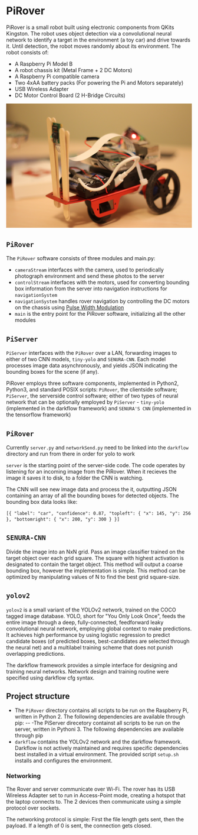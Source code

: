 # PiRover
PiRover is a small robot built using electronic components from QKits Kingston. The robot uses object detection via a convolutional neural network to identify a target in the environment (a toy car) and drive towards it. Until detection, the robot moves randomly about its environment. The robot consists of:
- A Raspberry Pi Model B
- A robot chassis kit (Metal Frame + 2 DC Motors)
- A Raspberry Pi compatible camera
- Two 4xAA battery packs (For powering the Pi and Motors separately)
- USB Wireless Adapter
- DC Motor Control Board (2 H-Bridge Circuits)


![PiRover Image](https://github.com/zuern/PiRover/raw/master/Images/PiRover%2001.jpg)

## `PiRover`
The `PiRover` software consists of three modules and main.py:
- `cameraStream` interfaces with the camera, used to periodically photograph environment and send these photos to the server
- `controlStream` interfaces with the motors, used for converting bounding box information from the server into navigation instructions for `navigationSystem`
- `navigationSystem` handles rover navigation by controlling the DC motors on the chassis using [Pulse Width Modulation](https://en.wikipedia.org/wiki/Pulse-width_modulation)
- `main` is the entry point for the PiRover software, initializing all the other modules 

## `PiServer`
`PiServer` interfaces with the `PiRover` over a LAN, forwarding images to either of two CNN models, `tiny-yolo` and `SENURA-CNN`. Each model processes image data asynchronously, and yields JSON indicating the bounding boxes for the scene (if any).

PiRover employs three software components, implemented in Python2, Python3, and standard POSIX scripts: `PiRover`, the clientside software; `PiServer`, the serverside control software; either of two types of neural network that can be optionally employed by `PiServer` - `tiny-yolo` (implemented in the darkflow framework) and `SENURA'S CNN` (implemented in the tensorflow framework)

## `PiRover`
Currently `server.py` and `networkSend.py` need to be linked into the `darkflow` directory and run from there in order for yolo to work

`server` is the starting point of the server-side code. The code operates by listening for an incoming image from the PiRover. When it recieves the image it saves it to disk, to a folder the CNN is watching.

The CNN will see new image data and process the it, outputting JSON containing an array of all the bounding boxes for detected objects. The bounding box data looks like:

```
[{ "label": "car", "confidence": 0.87, "topleft": { "x": 145, "y": 256 }, "bottomright": { "x": 200, "y": 300 } }]
```

## `SENURA-CNN`
Divide the image into an NxN grid. Pass an image classifier trained on the target object over each grid square. The square with highest activation is designated to contain the target object.
This method will output a coarse bounding box, however the implementation is simple. This method can be optimized by manipulating values of N to find the best grid square-size.

## `yolov2`
`yolov2` is a small variant of the YOLOv2 network, trained on the COCO tagged image database. YOLO, short for "You Only Look Once", feeds the entire image through a deep, fully-connected, feedforward leaky convolutional neural network, employing global context to make predictions. It achieves high performance by using logistic regression to predict candidate boxes (of predicted boxes, best-candidates are selected through the neural net) and a multilabel training scheme that does not punish overlapping predictions.

The darkflow framework provides a simple interface for designing and training neural networks. Network design and training routine were specified using darkflow cfg syntax.

## Project structure
- The `PiRover` directory contains all scripts to be run on the Raspberry Pi, written in Python 2. The following dependencies are available through pip:
--
-The PiServer direcetory containst all scripts to be run on the server, written in Pythoni 3. The following dependencies are available through pip
- `darkflow` contains the YOLOv2 network and the darkflow framework. Darkflow is not actively maintained and requires specific dependencies best installed in a virtual environment. The provided script `setup.sh` installs and configures the environment.

### Networking
The Rover and server communicate over Wi-Fi. The rover has its USB Wireless Adapter set to run in Access-Point mode, creating a hotspot that the laptop connects to. The 2 devices then communicate using a simple protocol over sockets.

The networking protocol is simple: First the file length gets sent, then the payload. If a length of 0 is sent, the connection gets closed.
